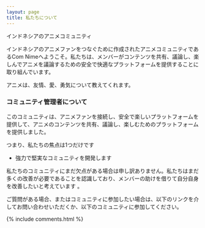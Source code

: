 ```yaml
---
layout: page
title: 私たちについて
---
```


インドネシアのアニメコミュニティ
<p>
インドネシアのアニメファンをつなぐために作成されたアニメコミュニティであるCom Nimeへようこそ。私たちは、メンバーがコンテンツを共有、議論し、楽しんでアニメを議論するための安全で快適なプラットフォームを提供することに取り組んでいます。
<p>
アニメは、友情、愛、勇気について教えてくれます。

<p>

<h3> コミュニティ管理者について </h3>  

<p>

このコミュニティは、アニメファンを接続し、安全で楽しいプラットフォームを提供して、アニメのコンテンツを共有、議論し、楽しむためのプラットフォームを提供しました。

つまり、私たちの焦点は1つだけです
 - 強力で堅実なコミュニティを開発します

私たちのコミュニティにまだ欠点がある場合は申し訳ありません。私たちはまだ多くの改善が必要であることを認識しており、メンバーの助けを借りて自分自身を改善したいと考えています 。
<p> 

ご質問がある場合、またはコミュニティに参加したい場合は、以下のリンクを介してお問い合わせいただくか、以下のコミュニティに参加してください。

<p> 

{% include comments.html %}

